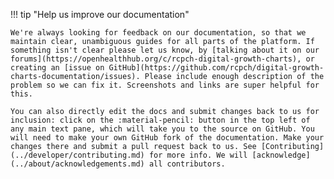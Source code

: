 !!! tip "Help us improve our documentation"

    We're always looking for feedback on our documentation, so that we maintain clear, unambiguous guides for all parts of the platform. If something isn't clear please let us know, by [talking about it on our forums](https://openhealthhub.org/c/rcpch-digital-growth-charts), or creating an [issue on GitHub](https://github.com/rcpch/digital-growth-charts-documentation/issues). Please include enough description of the problem so we can fix it. Screenshots and links are super helpful for this.

    You can also directly edit the docs and submit changes back to us for inclusion: click on the :material-pencil: button in the top left of any main text pane, which will take you to the source on GitHub. You will need to make your own GitHub fork of the documentation. Make your changes there and submit a pull request back to us. See [Contributing](../developer/contributing.md) for more info. We will [acknowledge](../about/acknowledgements.md) all contributors.
